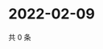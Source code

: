 # 2022-02-09

共 0 条

<!-- BEGIN WEIBO -->
<!-- 最后更新时间 Wed Feb 09 2022 02:11:59 GMT+0800 (China Standard Time) -->

<!-- END WEIBO -->
